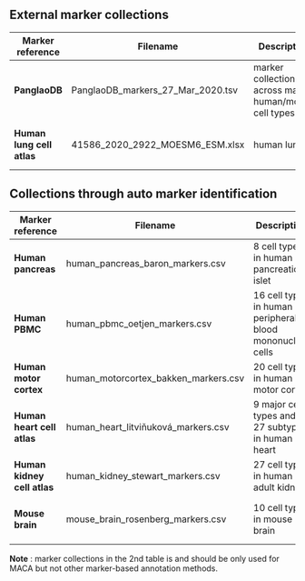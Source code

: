 ## External marker collections

| Marker reference | Filename | Description | Publication
| --- | ----------- | --------- | ----
| **PanglaoDB** | PanglaoDB_markers_27_Mar_2020.tsv | marker collection across major human/mouse cell types | Franzén et al., Database 2019
| **Human lung cell atlas** | 41586_2020_2922_MOESM6_ESM.xlsx | human lung | Travaglini et al., Nature 2020

## Collections through auto marker identification

| Marker reference | Filename | Description | Publication
| --- | ----------- | --------- | ----
| **Human pancreas** | human_pancreas_baron_markers.csv | 8 cell types in human pancreatic islet | Baron et al, Cell Systems 2016
| **Human PBMC** | human_pbmc_oetjen_markers.csv | 16 cell types in human peripheral blood mononuclear cells  | Oetjen et al, JCI Insight 2018
| **Human motor cortex** | human_motorcortex_bakken_markers.csv | 20 cell types in human motor cortex | Bakken et al, Nature 2021
| **Human heart cell atlas** | human_heart_litviňuková_markers.csv | 9 major cell types and 27 subtypes in human heart | Litviňuková et al, Nature 2020
| **Human kidney cell atlas** | human_kidney_stewart_markers.csv | 27 cell types in human adult kidney | Stewart et al, Science 2019
| **Mouse brain** | mouse_brain_rosenberg_markers.csv | 10 cell types in mouse brain  | Rosenberg et al, Science 2018

   **Note** : marker collections in the 2nd table is and should be only used for MACA but not other marker-based annotation methods.
